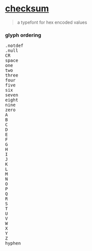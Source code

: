 # [checksum](#)

> a typefont for hex encoded values 

### glyph ordering

<pre>
.notdef
.null
CR
space
one
two
three
four
five
six
seven
eight
nine
zero
A
B
C
D
E
F
G
H
I
J
K
L
M
N
O
P
Q
R
S
T
U
V
W
X
Y
Z
hyphen
</pre>
